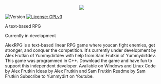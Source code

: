 <p style="align-items: center; display: flex; justify-content: center;"><img src="https://raw.githubusercontent.com/yummydirtDev/AlexRPG/master/AlexRPG.png" /></p>
<p>
  <img alt="Version" src="https://img.shields.io/badge/version-b0.1-blue.svg?cacheSeconds=2592000" />
  <a href="https://github.com/yummydirtDev/AlexRPG/blob/master/LICENSE" target="_blank">
    <img alt="License: GPLv3" src="https://img.shields.io/badge/License-GPLv3-yellow.svg" />
  </a>
</p>
A text-based RPG

Currently in development

AlexRPG is a text-based linear RPG game where youcan fight enemies, get stronger, and conquer the competition. It's currently under development by Alex Frutkin of Yummydirtdev with help from Sam Frutkin of Yummydirtdev. This game was programmed in C++. Download the game and have fun to support this independent developer.
Available on Windows and Linux
Code by Alex Frutkin 
Ideas by Alex Frutkin and Sam Frutkin
Readme by Sam Frutkin
Subscribe to Yummydirt on Youtube.
